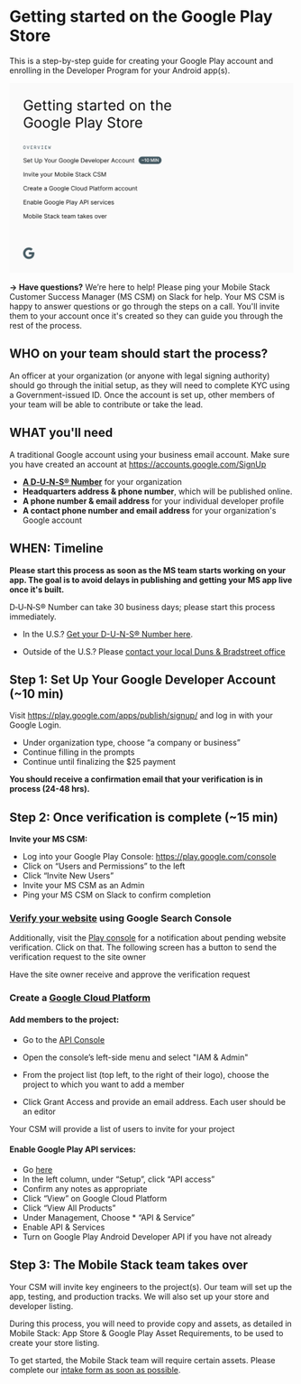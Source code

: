 # Getting started on the Google Play Store

This is a step-by-step guide for creating your Google Play account and enrolling in the Developer Program for your Android app(s). 

![Google Play store setup table of contents](image-6.png)

**→ Have questions?** We’re here to help! Please ping your Mobile Stack Customer Success Manager (MS CSM) on Slack for help. Your MS CSM is happy to answer questions or go through the steps on a call. You'll invite them to your account once it's created so they can guide you through the rest of the process.

## WHO on your team should start the process?

An officer at your organization (or anyone with legal signing authority) should go through the initial setup, as they will need to complete KYC using a Government-issued ID. Once the account is set up, other members of your team will be able to contribute or take the lead.

## WHAT you'll need

A traditional Google account using your business email account. Make sure you have created an account at https://accounts.google.com/SignUp  

* **[A D‑U‑N‑S® Number](https://support.google.com/googleplay/android-developer/answer/13628312?hl=en)** for your organization 
* **Headquarters address & phone number**, which will be published online.
* **A phone number & email address** for your individual developer profile
* **A contact phone number and email address** for your organization's Google account

## WHEN: Timeline ##

**Please start this process as soon as the MS team starts working on your app. The goal is to avoid delays in publishing and getting your MS app live once it's built.**

D‑U‑N‑S® Number can take 30 business days; please start this process immediately. 

* In the U.S.? [Get your D-U-N-S® Number here](https://www.dnb.com/duns/get-a-duns.html). 

* Outside of the U.S.? Please [contact your local Duns & Bradstreet office](https://www.dnb.com/utility-pages/global-customer-service-centers.html)

## Step 1: Set Up Your Google Developer Account (~10 min)
Visit https://play.google.com/apps/publish/signup/ and log in with your Google Login.

* Under organization type, choose “a company or business”
* Continue filling in the prompts
* Continue until finalizing the $25 payment

**You should receive a confirmation email that your verification is in process (24-48 hrs).**

## Step 2: Once verification is complete (~15 min)
**Invite your MS CSM:**

* Log into your Google Play Console:  https://play.google.com/console
* Click on “Users and Permissions” to the left
* Click “Invite New Users”
* Invite your MS CSM as an Admin
* Ping your MS CSM on Slack to confirm completion

### [Verify your website](https://support.google.com/googleplay/android-developer/answer/13205715?sjid=14760582666064445422-NA) using Google Search Console

Additionally, visit the [Play console](https://play.google.com/console) for a notification about pending website verification. Click on that. The following screen has a button to send the verification request to the site owner

Have the site owner receive and approve the verification request

### Create a [Google Cloud Platform](https://console.cloud.google.com/freetrial/signup/tos)

#### Add members to the project:

* Go to the [API Console](https://console.developers.google.com/)

* Open the console’s left-side menu and select "IAM & Admin"

* From the project list (top left, to the right of their logo), choose the project to which you want to add a member

* Click Grant Access and provide an email address. Each user should be an editor

Your CSM will provide a list of users to invite for your project

#### Enable Google Play API services:

* Go [here](https://play.google.com/console/u/0/developers/5802422777801763452/app-list?pli=1)
* In the left column, under “Setup”, click “API access”
* Confirm any notes as appropriate
* Click “View” on Google Cloud Platform
* Click “View All Products”
* Under Management, Choose * “API & Service”
* Enable API & Services
* Turn on Google Play Android Developer API if you have not already

## Step 3: The Mobile Stack team takes over

Your CSM will invite key engineers to the project(s). Our team will set up the app, testing, and production tracks. We will also set up your store and developer listing.

During this process, you will need to provide copy and assets, as detailed in Mobile Stack: App Store & Google Play Asset Requirements, to be used to create your store listing.

To get started, the Mobile Stack team will require certain assets. Please complete our [intake form as soon as possible](https://forms.gle/BBG8WSCPSyEN6pS59).